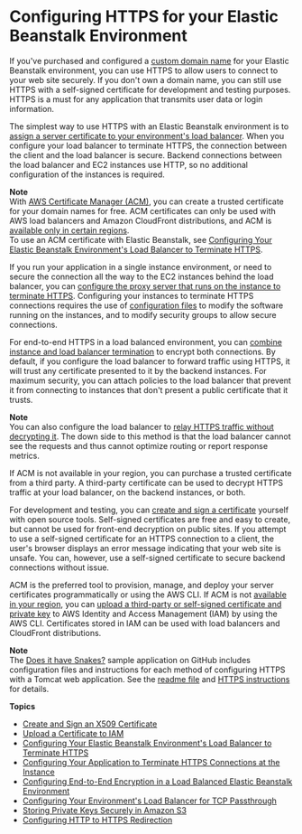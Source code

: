 # Configuring HTTPS for your Elastic Beanstalk Environment<a name="configuring-https"></a>

If you've purchased and configured a [custom domain name](customdomains.md) for your Elastic Beanstalk environment, you can use HTTPS to allow users to connect to your web site securely\. If you don't own a domain name, you can still use HTTPS with a self\-signed certificate for development and testing purposes\. HTTPS is a must for any application that transmits user data or login information\.

The simplest way to use HTTPS with an Elastic Beanstalk environment is to [assign a server certificate to your environment's load balancer](configuring-https-elb.md)\. When you configure your load balancer to terminate HTTPS, the connection between the client and the load balancer is secure\. Backend connections between the load balancer and EC2 instances use HTTP, so no additional configuration of the instances is required\.

**Note**  
With [AWS Certificate Manager \(ACM\)](https://aws.amazon.com/certificate-manager/), you can create a trusted certificate for your domain names for free\. ACM certificates can only be used with AWS load balancers and Amazon CloudFront distributions, and ACM is [available only in certain regions](http://docs.aws.amazon.com/general/latest/gr/rande.html#acm_region)\.  
To use an ACM certificate with Elastic Beanstalk, see [Configuring Your Elastic Beanstalk Environment's Load Balancer to Terminate HTTPS](configuring-https-elb.md)\.

If you run your application in a single instance environment, or need to secure the connection all the way to the EC2 instances behind the load balancer, you can [configure the proxy server that runs on the instance to terminate HTTPS](https-singleinstance.md)\. Configuring your instances to terminate HTTPS connections requires the use of [configuration files](ebextensions.md) to modify the software running on the instances, and to modify security groups to allow secure connections\.

For end\-to\-end HTTPS in a load balanced environment, you can [combine instance and load balancer termination](configuring-https-endtoend.md) to encrypt both connections\. By default, if you configure the load balancer to forward traffic using HTTPS, it will trust any certificate presented to it by the backend instances\. For maximum security, you can attach policies to the load balancer that prevent it from connecting to instances that don't present a public certificate that it trusts\.

**Note**  
You can also configure the load balancer to [relay HTTPS traffic without decrypting it](https-tcp-passthrough.md)\. The down side to this method is that the load balancer cannot see the requests and thus cannot optimize routing or report response metrics\.

If ACM is not available in your region, you can purchase a trusted certificate from a third party\. A third\-party certificate can be used to decrypt HTTPS traffic at your load balancer, on the backend instances, or both\.

For development and testing, you can [create and sign a certificate](configuring-https-ssl.md) yourself with open source tools\. Self\-signed certificates are free and easy to create, but cannot be used for front\-end decryption on public sites\. If you attempt to use a self\-signed certificate for an HTTPS connection to a client, the user's browser displays an error message indicating that your web site is unsafe\. You can, however, use a self\-signed certificate to secure backend connections without issue\.

ACM is the preferred tool to provision, manage, and deploy your server certificates programmatically or using the AWS CLI\. If ACM is not [available in your region](http://docs.aws.amazon.com/general/latest/gr/rande.html#acm_region), you can [upload a third\-party or self\-signed certificate and private key](configuring-https-ssl-upload.md) to AWS Identity and Access Management \(IAM\) by using the AWS CLI\. Certificates stored in IAM can be used with load balancers and CloudFront distributions\.

**Note**  
The [Does it have Snakes?](https://github.com/awslabs/eb-tomcat-snakes) sample application on GitHub includes configuration files and instructions for each method of configuring HTTPS with a Tomcat web application\. See the [readme file](https://github.com/awslabs/eb-tomcat-snakes/blob/master/README.md) and [HTTPS instructions](https://github.com/awslabs/eb-tomcat-snakes/blob/master/src/.ebextensions/inactive/HTTPS.md) for details\.

**Topics**
+ [Create and Sign an X509 Certificate](configuring-https-ssl.md)
+ [Upload a Certificate to IAM](configuring-https-ssl-upload.md)
+ [Configuring Your Elastic Beanstalk Environment's Load Balancer to Terminate HTTPS](configuring-https-elb.md)
+ [Configuring Your Application to Terminate HTTPS Connections at the Instance](https-singleinstance.md)
+ [Configuring End\-to\-End Encryption in a Load Balanced Elastic Beanstalk Environment](configuring-https-endtoend.md)
+ [Configuring Your Environment's Load Balancer for TCP Passthrough](https-tcp-passthrough.md)
+ [Storing Private Keys Securely in Amazon S3](https-storingprivatekeys.md)
+ [Configuring HTTP to HTTPS Redirection](configuring-https-httpredirect.md)
